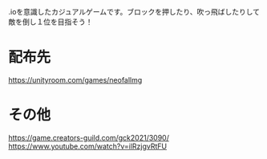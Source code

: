 .ioを意識したカジュアルゲームです。ブロックを押したり、吹っ飛ばしたりして敵を倒し１位を目指そう！


# 配布先
https://unityroom.com/games/neofallmg
# その他
https://game.creators-guild.com/gck2021/3090/
https://www.youtube.com/watch?v=ilRzjgvRtFU